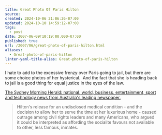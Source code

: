 ```yaml
---
title: Great Photo Of Paris Hilton
source: 
created: 2024-10-06 21:06:26-07:00
updated: 2024-10-10 14:59:12-07:00
tags:
  - post
date: 2007-06-09T10:19:00.000-07:00
published: true
url: /2007/06/great-photo-of-paris-hilton.html
aliases:
  - Great-photo-of-paris-hilton
linter-yaml-title-alias: Great-photo-of-paris-hilton
---
```



I hate to add to the excessive frenzy over Paris going to jail, but there are some choice photos of her hysterical.  And the fact that she is heading back to jail is a good thing for equal justice in the eyes of the law.  
  
<!-- ![](/archives/hilton10607_wideweb__470x355,0.jpg) -->
  
[The Sydney Morning Herald: national, world, business, entertainment, sport and technology news from Australia's leading newspaper.](https://www.smh.com.au/articles/2007/06/09/1181089386847.html?from=top5)  

> Hilton's release for an undisclosed medical condition - and the decision to allow her to serve the time at her luxurious home - caused outrage among civil rights leaders and many Americans, who argued it could be interpreted as affording the socialite favours not available to other, less famous, inmates.
